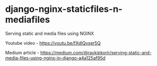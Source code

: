# django-nginx-staticfiles-n-mediafiles
Serving static and media files using NGINX

Youtube video - https://youtu.be/fXdIQvser5Q

Medium article - https://medium.com/@raykipkorir/serving-static-and-media-files-using-nginx-in-django-a4a125af95d

